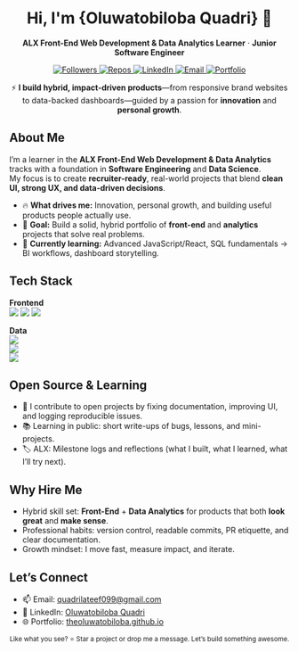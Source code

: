 <!-- =========================================================
  GITHUB PROFILE README — Oluwatobiloba Quadri
  Tip: Replace {placeholders}, delete helper comments, and
  rename images/links to your own.
========================================================= -->

<!-- HERO -->
<div align="center">
  <h1>Hi, I'm {Oluwatobiloba Quadri} 👋</h1>
  <p>
    <strong>ALX Front-End Web Development & Data Analytics Learner</strong> · 
    <strong>Junior Software Engineer</strong>
  </p>

  <!-- Quick badges (replace {username}) -->
  <a href="https://github.com/TheOluwatobiloba">
    <img alt="Followers" src="https://img.shields.io/github/followers/{TheOluwatobiloba}?style=for-the-badge">
  </a>
  <a href="https://github.com/TheOluwatobiloba?tab=repositories">
    <img alt="Repos" src="https://img.shields.io/badge/Repositories-{count_them}-blue?style=for-the-badge">
  </a>
  <a href="https://www.linkedin.com/in/quadrilateefoluwatobilobaquadri">
    <img alt="LinkedIn" src="https://img.shields.io/badge/LinkedIn-Connect-blue?style=for-the-badge&logo=linkedin">
  </a>
  <a href="mailto:quadrilateef099@gmail.com">
    <img alt="Email" src="https://img.shields.io/badge/Email-Contact%20Me-success?style=for-the-badge&logo=gmail">
  </a>
  <a href="https:theoluwatobiloba.github.io">
    <img alt="Portfolio" src="https://img.shields.io/badge/Portfolio-Visit-black?style=for-the-badge&logo=vercel">
  </a>
</div>

<!-- VALUE PROP / TL;DR -->
<p align="center">
  ⚡ <strong>I build hybrid, impact-driven products</strong>—from responsive brand websites to data-backed dashboards—guided by 
  a passion for <strong>innovation</strong> and <strong>personal growth</strong>.
</p>

<!-- ABOUT -->
## About Me

I’m a learner in the **ALX Front-End Web Development & Data Analytics** tracks with a foundation in **Software Engineering** and **Data Science**.  
My focus is to create **recruiter-ready**, real-world projects that blend **clean UI, strong UX, and data-driven decisions**.

- 🔥 **What drives me:** Innovation, personal growth, and building useful products people actually use.  
- 🎯 **Goal:** Build a solid, hybrid portfolio of **front-end** and **analytics** projects that solve real problems.  
- 🌱 **Currently learning:** Advanced JavaScript/React, SQL fundamentals → BI workflows, dashboard storytelling.

<!-- SKILLS -->
<!-- ## Tech Stack -->

<!-- Keep this list tight, curated, and truthful -->
<!-- **Frontend:** HTML5, CSS3 (Flex/Grid), JavaScript (ES6+), React (in-progress), WordPress (Elementor)  
**Data:** SQL (MySQL/PostgreSQL), Excel, Power BI (learning), Tableau (learning)  
**Tools:** Git & GitHub, Figma, VS Code, Microsft Excel, MySQL Workbench  
**Concepts:** Responsive Design, Accessibility, Data Cleaning, Exploratory Analysis, KPI Design -->

## Tech Stack  

**Frontend**  
<img src="https://img.shields.io/badge/HTML5-E34F26?logo=html5&logoColor=fff" /> 
<img src="https://img.shields.io/badge/CSS3-1572B6?logo=css3&logoColor=fff" /> 
<img src="https://img.shields.io/badge/JavaScript-F7DF1E?logo=javascript&logoColor=000" />  

**Data**  
<img src="https://img.shields.io/badge/SQL-336791?logo=postgresql&logoColor=fff" />  
<img src="https://img.shields.io/badge/Excel-217346?logo=microsoft-excel&logoColor=fff" />  
<img src="https://img.shields.io/badge/PowerBI-F2C811?logo=power-bi&logoColor=000" />  


<!-- PROJECTS: WEB -->
<!--## Featured Web Projects (Front-End)-->

<!-- Repeat the card block for each project -->
<div align="left">

<!-- ### 1) {Personal Portfolio Website} — <a href="{live-url}">Live</a> · <a href="{repo-url}">Repo</a>
- Built with **HTML/CSS/JS** (or React) and deployed on **{Vercel/Netlify}**  
- Highlights: Mobile-first, semantic HTML, performance score {xx} on Lighthouse  
- Role: Design → Dev → Deploy | **What I learned:** {state management, form validation, etc.} -->

<!-- ### 2) {Brand Website for {Client/Concept}} — <a href="{live-url}">Live</a> · <a href="{repo-url}">Repo</a>
- Stack: **WordPress (Elementor)** + Custom CSS  
- Highlights: Components library, reusable sections, speed optimization  
- Impact: {e.g., +40% time-on-page or clearer conversion path} -->

<!-- ### 3) {Fashion Brand Lookbook} — <a href="{live-url}">Live</a> · <a href="{repo-url}">Repo</a>
- Responsive grid, product cards, and collection pages  
- {Optional: add a tiny Loom demo link}
</div> -->

<!-- DATA CASE STUDIES -->
<!-- ## Data Analytics Case Studies -->

<!-- Use collapsible sections to keep it tidy -->
<!-- <details>
  <summary><strong>Retail Sales Analytics (End-to-End)</strong> — SQL · Excel · Power BI</summary>

  **Problem:** Understand sales performance and inventory efficiency for a retail business.  
  **Process:**  
  1. Data Import & Cleaning (missing values, types, outliers)  
  2. SQL Analysis (top SKUs, RFM segmentation, cohort retention)  
  3. KPI Dashboard (Revenue, AOV, Sell-through, Stock-out rate)  
  4. Insights & Actions (discounts, replenishment, bundling)

  **Links:**  
  - Repo: {repo-url}  
  - SQL Scripts: {scripts-folder-url}  
  - Dashboard: {published-powerbi-or-pdf-url}

  **Results:**  
  - {Sample: Identified 18% revenue lift potential via seasonal bundle strategy.}
</details>

<details>
  <summary><strong>Customer Churn Prediction</strong> — SQL · Excel · (Optional) Python</summary>

  **Objective:** Identify churn drivers and propose retention strategies.  
  **Steps:** Feature engineering, churn rate by segment, survival/tenure analysis, dashboard.  
  **Deliverables:** Clean dataset, EDA notebook (optional), metric report, BI dashboard.

  **Links:** Repo: {repo-url} · Dashboard: {bi-link}

  **Outcome:** {e.g., Prioritized 3 interventions to reduce churn by 6–10%.}
</details>

<details>
  <summary><strong>Finance Performance Tracking</strong> — KPI Scorecard</summary>

  **Scope:** Revenue trends, operating margin, CAC/LTV, channel ROI.  
  **Approach:** SQL queries + curated metrics + Power BI dashboard.  
  **Artifacts:** SQL, data dictionary, dashboard, executive summary.

  **Impact:** {e.g., Exposed low-ROI channel; reallocation improved ROI by 12%.}
</details> -->

<!-- OPEN SOURCE -->
## Open Source & Learning

- 🧩 I contribute to open projects by fixing documentation, improving UI, and logging reproducible issues.  
- 📚 Learning in public: short write-ups of bugs, lessons, and mini-projects.  
- 🏷️ ALX: Milestone logs and reflections (what I built, what I learned, what I’ll try next).

<!-- ACTIVITY: GITHUB WIDGETS -->
<!-- ## GitHub at a Glance-->

<!-- Replace {your-github-username} everywhere below -->
<!-- <p>
  <img src="https://github-readme-stats.vercel.app/api?username={TheOluwatobiloba}&show_icons=true" alt="GitHub stats">
</p>
<p>
  <img src="https://github-readme-streak-stats.herokuapp.com/?user={TheOluwatobiloba}" alt="GitHub streak">
</p>
<p>
  <img src="https://github-readme-stats.vercel.app/api/top-langs/?username={TheOluwatobiloba}&layout=compact" alt="Top languages">
</p> -->

<!-- HIRING MANAGER SECTION -->
## Why Hire Me

- Hybrid skill set: **Front-End** + **Data Analytics** for products that both **look great** and **make sense**.  
- Professional habits: version control, readable commits, PR etiquette, and clear documentation.  
- Growth mindset: I move fast, measure impact, and iterate.

<!-- CONTACT -->
## Let’s Connect

- 📫 Email: <a href="mailto:{quadrilateef099@gmail.com}">quadrilateef099@gmail.com</a>  
- 💼 LinkedIn: <a href="https://www.linkedin.com/in/quadrilateefoluwatobilobaquadri/">Oluwatobiloba Quadri</a>  
- 🌐 Portfolio: <a href="theoluwatobiloba.github.io">theoluwatobiloba.github.io</a>
<!-- - 📝 Blog: <a href="{your-blog-or-Hashnode}">{Blog Name}</a>  -->

<!-- NEXT UP / ROADMAP -->
<!-- ## Roadmap (Next 60–90 Days)

- Build: **Portfolio site v2** (React + router + forms + accessibility pass)  
- Ship: **Retail Sales BI dashboard** (Power BI + storytelling)  
- Explore: **Customer churn** case study (+ optional ML baseline)  
- Improve: CSS architecture (BEM/utility), Git branching, dashboard UX patterns -->

<!-- FOOTER CTA -->
<div align="center">
  <sub>Like what you see? ⭐ Star a project or drop me a message. Let’s build something awesome.</sub>
</div>
